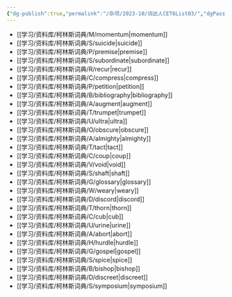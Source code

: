 ```yaml
---
{"dg-publish":true,"permalink":"/杂项/2023-10/词达人CET6List03/","dgPassFrontmatter":true}
---
```


- [[学习/资料库/柯林斯词典/M/momentum\|momentum]]
- [[学习/资料库/柯林斯词典/S/suicide\|suicide]]
- [[学习/资料库/柯林斯词典/P/premise\|premise]]
- [[学习/资料库/柯林斯词典/S/subordinate\|subordinate]]
- [[学习/资料库/柯林斯词典/R/recur\|recur]]
- [[学习/资料库/柯林斯词典/C/compress\|compress]]
- [[学习/资料库/柯林斯词典/P/petition\|petition]]
- [[学习/资料库/柯林斯词典/B/bibliography\|bibliography]]
- [[学习/资料库/柯林斯词典/A/augment\|augment]]
- [[学习/资料库/柯林斯词典/T/trumpet\|trumpet]]
- [[学习/资料库/柯林斯词典/U/ultra\|ultra]]
- [[学习/资料库/柯林斯词典/O/obscure\|obscure]]
- [[学习/资料库/柯林斯词典/A/almighty\|almighty]]
- [[学习/资料库/柯林斯词典/T/tact\|tact]]
- [[学习/资料库/柯林斯词典/C/coup\|coup]]
- [[学习/资料库/柯林斯词典/V/void\|void]]
- [[学习/资料库/柯林斯词典/S/shaft\|shaft]]
- [[学习/资料库/柯林斯词典/G/glossary\|glossary]]
- [[学习/资料库/柯林斯词典/W/weary\|weary]]
- [[学习/资料库/柯林斯词典/D/discord\|discord]]
- [[学习/资料库/柯林斯词典/T/thorn\|thorn]]
- [[学习/资料库/柯林斯词典/C/cub\|cub]]
- [[学习/资料库/柯林斯词典/U/urine\|urine]]
- [[学习/资料库/柯林斯词典/A/abort\|abort]]
- [[学习/资料库/柯林斯词典/H/hurdle\|hurdle]]
- [[学习/资料库/柯林斯词典/G/gospel\|gospel]]
- [[学习/资料库/柯林斯词典/S/spice\|spice]]
- [[学习/资料库/柯林斯词典/B/bishop\|bishop]]
- [[学习/资料库/柯林斯词典/D/discreet\|discreet]]
- [[学习/资料库/柯林斯词典/S/symposium\|symposium]]